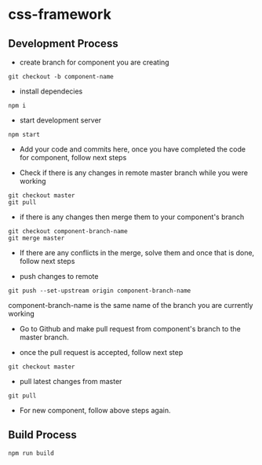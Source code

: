 # css-framework

## Development Process

* create branch for component you are creating

```shell
git checkout -b component-name
```

* install dependecies

```shell
npm i
```

* start development server

```shell
npm start
```

* Add your code and commits here, once you have completed the code for component, follow next steps

* Check if there is any changes in remote master branch while you were working

```shell
git checkout master
git pull
```

* if there is any changes then merge them to your component's branch
```shell
git checkout component-branch-name
git merge master
```

* If there are any conflicts in the merge, solve them and once that is done, follow next steps

* push changes to remote

```shell
git push --set-upstream origin component-branch-name
```
component-branch-name is the same name of the branch you are currently working

* Go to Github and make pull request from component's branch to the master branch.

* once the pull request is accepted, follow next step

```shell
git checkout master
```

* pull latest changes from master

```shell
git pull
```

* For new component, follow above steps again.

## Build Process

```shell
npm run build
```
